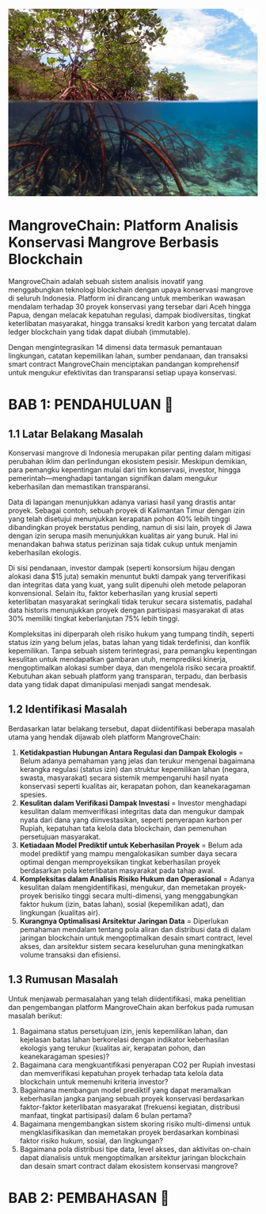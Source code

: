 ![img](https://github.com/Almar-Reza-Maulana/ECC-NIN_MangroveChain_Almar-Reza-Maulana_Batch-10/blob/main/Mangrove%20in%20the%20water.jpg)
# MangroveChain: Platform Analisis Konservasi Mangrove Berbasis Blockchain

MangroveChain adalah sebuah sistem analisis inovatif yang menggabungkan teknologi blockchain dengan upaya konservasi mangrove di seluruh Indonesia. Platform ini dirancang untuk memberikan wawasan mendalam terhadap 30 proyek konservasi yang tersebar dari Aceh hingga Papua, dengan melacak kepatuhan regulasi, dampak biodiversitas, tingkat keterlibatan masyarakat, hingga transaksi kredit karbon yang tercatat dalam ledger blockchain yang tidak dapat diubah (immutable).

Dengan mengintegrasikan 14 dimensi data termasuk pemantauan lingkungan, catatan kepemilikan lahan, sumber pendanaan, dan transaksi smart contract MangroveChain menciptakan pandangan komprehensif untuk mengukur efektivitas dan transparansi setiap upaya konservasi.

# BAB 1: PENDAHULUAN 📖

## 1.1 Latar Belakang Masalah
Konservasi mangrove di Indonesia merupakan pilar penting dalam mitigasi perubahan iklim dan perlindungan ekosistem pesisir. Meskipun demikian, para pemangku kepentingan mulai dari tim konservasi, investor, hingga pemerintah—menghadapi tantangan signifikan dalam mengukur keberhasilan dan memastikan transparansi.

Data di lapangan menunjukkan adanya variasi hasil yang drastis antar proyek. Sebagai contoh, sebuah proyek di Kalimantan Timur dengan izin yang telah disetujui menunjukkan kerapatan pohon 40% lebih tinggi dibandingkan proyek berstatus pending, namun di sisi lain, proyek di Jawa dengan izin serupa masih menunjukkan kualitas air yang buruk. Hal ini menandakan bahwa status perizinan saja tidak cukup untuk menjamin keberhasilan ekologis.

Di sisi pendanaan, investor dampak (seperti konsorsium hijau dengan alokasi dana $15 juta) semakin menuntut bukti dampak yang terverifikasi dan integritas data yang kuat, yang sulit dipenuhi oleh metode pelaporan konvensional. Selain itu, faktor keberhasilan yang krusial seperti keterlibatan masyarakat seringkali tidak terukur secara sistematis, padahal data historis menunjukkan proyek dengan partisipasi masyarakat di atas 30% memiliki tingkat keberlanjutan 75% lebih tinggi.

Kompleksitas ini diperparah oleh risiko hukum yang tumpang tindih, seperti status izin yang belum jelas, batas lahan yang tidak terdefinisi, dan konflik kepemilikan. Tanpa sebuah sistem terintegrasi, para pemangku kepentingan kesulitan untuk mendapatkan gambaran utuh, memprediksi kinerja, mengoptimalkan alokasi sumber daya, dan mengelola risiko secara proaktif. Kebutuhan akan sebuah platform yang transparan, terpadu, dan berbasis data yang tidak dapat dimanipulasi menjadi sangat mendesak.

## 1.2 Identifikasi Masalah
Berdasarkan latar belakang tersebut, dapat diidentifikasi beberapa masalah utama yang hendak dijawab oleh platform MangroveChain:
1. **Ketidakpastian Hubungan Antara Regulasi dan Dampak Ekologis** = Belum adanya pemahaman yang jelas dan terukur mengenai bagaimana kerangka regulasi (status izin) dan struktur kepemilikan lahan (negara, swasta, masyarakat) secara sistemik mempengaruhi hasil nyata konservasi seperti kualitas air, kerapatan pohon, dan keanekaragaman spesies.
2. **Kesulitan dalam Verifikasi Dampak Investasi** = Investor menghadapi kesulitan dalam memverifikasi integritas data dan mengukur dampak nyata dari dana yang diinvestasikan, seperti penyerapan karbon per Rupiah, kepatuhan tata kelola data blockchain, dan pemenuhan persetujuan masyarakat.
3. **Ketiadaan Model Prediktif untuk Keberhasilan Proyek** = Belum ada model prediktif yang mampu mengalokasikan sumber daya secara optimal dengan memproyeksikan tingkat keberhasilan proyek berdasarkan pola keterlibatan masyarakat pada tahap awal.
4. **Kompleksitas dalam Analisis Risiko Hukum dan Operasional** = Adanya kesulitan dalam mengidentifikasi, mengukur, dan memetakan proyek-proyek berisiko tinggi secara multi-dimensi, yang menggabungkan faktor hukum (izin, batas lahan), sosial (kepemilikan adat), dan lingkungan (kualitas air).
5. **Kurangnya Optimalisasi Arsitektur Jaringan Data** = Diperlukan pemahaman mendalam tentang pola aliran dan distribusi data di dalam jaringan blockchain untuk mengoptimalkan desain smart contract, level akses, dan arsitektur sistem secara keseluruhan guna meningkatkan volume transaksi dan efisiensi.

## 1.3 Rumusan Masalah
Untuk menjawab permasalahan yang telah diidentifikasi, maka penelitian dan pengembangan platform MangroveChain akan berfokus pada rumusan masalah berikut:

1. Bagaimana status persetujuan izin, jenis kepemilikan lahan, dan kejelasan batas lahan berkorelasi dengan indikator keberhasilan ekologis yang terukur (kualitas air, kerapatan pohon, dan keanekaragaman spesies)?
2. Bagaimana cara mengkuantifikasi penyerapan CO2 per Rupiah investasi dan memverifikasi kepatuhan proyek terhadap tata kelola data blockchain untuk memenuhi kriteria investor?
3. Bagaimana membangun model prediktif yang dapat meramalkan keberhasilan jangka panjang sebuah proyek konservasi berdasarkan faktor-faktor keterlibatan masyarakat (frekuensi kegiatan, distribusi manfaat, tingkat partisipasi) dalam 6 bulan pertama?
4. Bagaimana mengembangkan sistem skoring risiko multi-dimensi untuk mengklasifikasikan dan memetakan proyek berdasarkan kombinasi faktor risiko hukum, sosial, dan lingkungan?
5. Bagaimana pola distribusi tipe data, level akses, dan aktivitas on-chain dapat dianalisis untuk mengoptimalkan arsitektur jaringan blockchain dan desain smart contract dalam ekosistem konservasi mangrove?

# BAB 2: PEMBAHASAN 🧠



